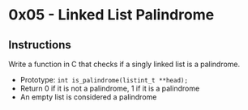 # 0x05 - Linked List Palindrome

## Instructions
Write a function in C that checks if a singly linked list is a palindrome.
* Prototype: `int is_palindrome(listint_t **head);`
* Return 0 if it is not a palindrome, 1 if it is a palindrome
* An empty list is considered a palindrome
